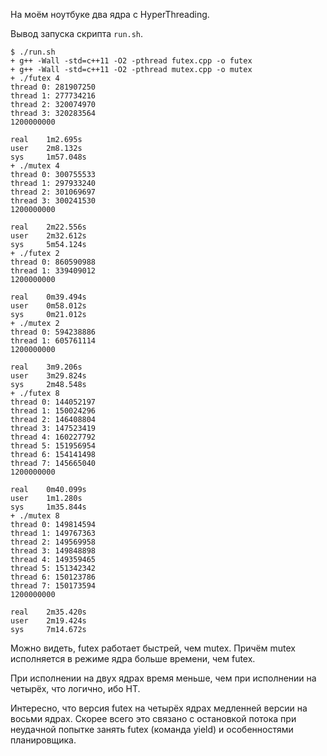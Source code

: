 На моём ноутбуке два ядра с HyperThreading.

Вывод запуска скрипта `run.sh`.

```
$ ./run.sh
+ g++ -Wall -std=c++11 -O2 -pthread futex.cpp -o futex
+ g++ -Wall -std=c++11 -O2 -pthread mutex.cpp -o mutex
+ ./futex 4
thread 0: 281907250
thread 1: 277734216
thread 2: 320074970
thread 3: 320283564
1200000000

real    1m2.695s
user    2m8.132s
sys     1m57.048s
+ ./mutex 4
thread 0: 300755533
thread 1: 297933240
thread 2: 301069697
thread 3: 300241530
1200000000

real    2m22.556s
user    2m32.612s
sys     5m54.124s
+ ./futex 2
thread 0: 860590988
thread 1: 339409012
1200000000

real    0m39.494s
user    0m58.012s
sys     0m21.012s
+ ./mutex 2
thread 0: 594238886
thread 1: 605761114
1200000000

real    3m9.206s
user    3m29.824s
sys     2m48.548s
+ ./futex 8
thread 0: 144052197
thread 1: 150024296
thread 2: 146408804
thread 3: 147523419
thread 4: 160227792
thread 5: 151956954
thread 6: 154141498
thread 7: 145665040
1200000000

real    0m40.099s
user    1m1.280s
sys     1m35.844s
+ ./mutex 8
thread 0: 149814594
thread 1: 149767363
thread 2: 149569958
thread 3: 149848898
thread 4: 149359465
thread 5: 151342342
thread 6: 150123786
thread 7: 150173594
1200000000

real    2m35.420s
user    2m19.424s
sys     7m14.672s
```

Можно видеть, futex работает быстрей, чем mutex. Причём mutex исполняется в режиме ядра больше времени, чем futex.

При исполнении на двух ядрах время меньше, чем при исполнении на четырёх, что логично, ибо HT.

Интересно, что версия futex на четырёх ядрах медленней версии на восьми ядрах. Скорее всего это связано с остановкой потока при неудачной попытке занять futex (команда yield) и особенностями планировщика.
